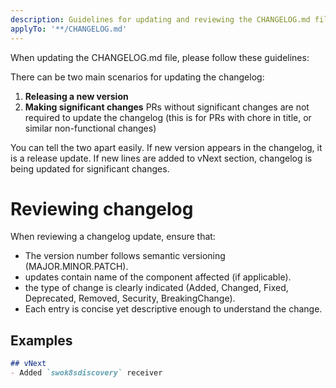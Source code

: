 ```yaml
---
description: Guidelines for updating and reviewing the CHANGELOG.md file
applyTo: '**/CHANGELOG.md'
---
```


When updating the CHANGELOG.md file, please follow these guidelines:

There can be two main scenarios for updating the changelog:
1. **Releasing a new version**
2. **Making significant changes**
PRs without significant changes are not required to update the changelog (this is for PRs with chore in title, or similar non-functional changes)

You can tell the two apart easily. 
If new version appears in the changelog, it is a release update.
If new lines are added to vNext section, changelog is being updated for significant changes.

# Reviewing changelog

When reviewing a changelog update, ensure that:
- The version number follows semantic versioning (MAJOR.MINOR.PATCH).
- updates contain name of the component affected (if applicable).
- the type of change is clearly indicated (Added, Changed, Fixed, Deprecated, Removed, Security, BreakingChange).
- Each entry is concise yet descriptive enough to understand the change.

## Examples
```markdown
## vNext
- Added `swok8sdiscovery` receiver
```